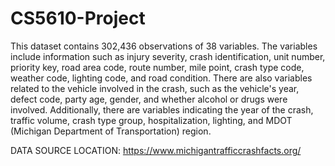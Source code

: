 # CS5610-Project


This dataset contains 302,436 observations of 38 variables. The variables include information such as injury severity, crash identification, unit number, priority key, road area code, route number, mile point, crash type code, weather code, lighting code, and road condition. There are also variables related to the vehicle involved in the crash, such as the vehicle's year, defect code, party age, gender, and whether alcohol or drugs were involved. Additionally, there are variables indicating the year of the crash, traffic volume, crash type group, hospitalization, lighting, and MDOT (Michigan Department of Transportation) region.

DATA SOURCE LOCATION:
https://www.michigantrafficcrashfacts.org/

